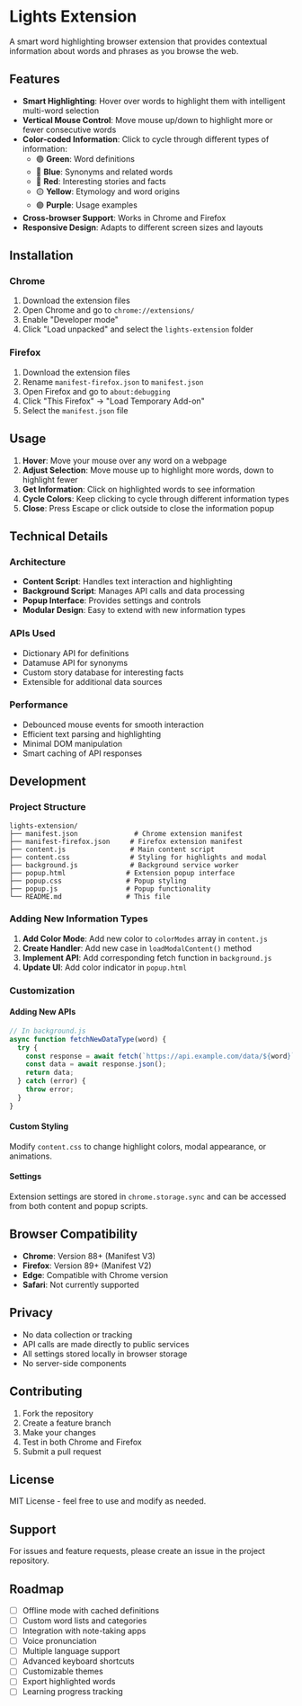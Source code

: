 # Lights Extension

A smart word highlighting browser extension that provides contextual information about words and phrases as you browse the web.

## Features

- **Smart Highlighting**: Hover over words to highlight them with intelligent multi-word selection
- **Vertical Mouse Control**: Move mouse up/down to highlight more or fewer consecutive words
- **Color-coded Information**: Click to cycle through different types of information:
  - 🟢 **Green**: Word definitions
  - 🔵 **Blue**: Synonyms and related words
  - 🔴 **Red**: Interesting stories and facts
  - 🟡 **Yellow**: Etymology and word origins
  - 🟣 **Purple**: Usage examples
- **Cross-browser Support**: Works in Chrome and Firefox
- **Responsive Design**: Adapts to different screen sizes and layouts

## Installation

### Chrome
1. Download the extension files
2. Open Chrome and go to `chrome://extensions/`
3. Enable "Developer mode"
4. Click "Load unpacked" and select the `lights-extension` folder

### Firefox
1. Download the extension files
2. Rename `manifest-firefox.json` to `manifest.json`
3. Open Firefox and go to `about:debugging`
4. Click "This Firefox" → "Load Temporary Add-on"
5. Select the `manifest.json` file

## Usage

1. **Hover**: Move your mouse over any word on a webpage
2. **Adjust Selection**: Move mouse up to highlight more words, down to highlight fewer
3. **Get Information**: Click on highlighted words to see information
4. **Cycle Colors**: Keep clicking to cycle through different information types
5. **Close**: Press Escape or click outside to close the information popup

## Technical Details

### Architecture
- **Content Script**: Handles text interaction and highlighting
- **Background Script**: Manages API calls and data processing
- **Popup Interface**: Provides settings and controls
- **Modular Design**: Easy to extend with new information types

### APIs Used
- Dictionary API for definitions
- Datamuse API for synonyms
- Custom story database for interesting facts
- Extensible for additional data sources

### Performance
- Debounced mouse events for smooth interaction
- Efficient text parsing and highlighting
- Minimal DOM manipulation
- Smart caching of API responses

## Development

### Project Structure
```
lights-extension/
├── manifest.json              # Chrome extension manifest
├── manifest-firefox.json     # Firefox extension manifest
├── content.js                # Main content script
├── content.css               # Styling for highlights and modal
├── background.js             # Background service worker
├── popup.html               # Extension popup interface
├── popup.css                # Popup styling
├── popup.js                 # Popup functionality
└── README.md                # This file
```

### Adding New Information Types

1. **Add Color Mode**: Add new color to `colorModes` array in `content.js`
2. **Create Handler**: Add new case in `loadModalContent()` method
3. **Implement API**: Add corresponding fetch function in `background.js`
4. **Update UI**: Add color indicator in `popup.html`

### Customization

#### Adding New APIs
```javascript
// In background.js
async function fetchNewDataType(word) {
  try {
    const response = await fetch(`https://api.example.com/data/${word}`);
    const data = await response.json();
    return data;
  } catch (error) {
    throw error;
  }
}
```

#### Custom Styling
Modify `content.css` to change highlight colors, modal appearance, or animations.

#### Settings
Extension settings are stored in `chrome.storage.sync` and can be accessed from both content and popup scripts.

## Browser Compatibility

- **Chrome**: Version 88+ (Manifest V3)
- **Firefox**: Version 89+ (Manifest V2)
- **Edge**: Compatible with Chrome version
- **Safari**: Not currently supported

## Privacy

- No data collection or tracking
- API calls are made directly to public services
- All settings stored locally in browser storage
- No server-side components

## Contributing

1. Fork the repository
2. Create a feature branch
3. Make your changes
4. Test in both Chrome and Firefox
5. Submit a pull request

## License

MIT License - feel free to use and modify as needed.

## Support

For issues and feature requests, please create an issue in the project repository.

## Roadmap

- [ ] Offline mode with cached definitions
- [ ] Custom word lists and categories
- [ ] Integration with note-taking apps
- [ ] Voice pronunciation
- [ ] Multiple language support
- [ ] Advanced keyboard shortcuts
- [ ] Customizable themes
- [ ] Export highlighted words
- [ ] Learning progress tracking